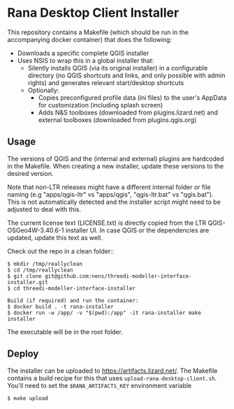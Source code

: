 # Rana Desktop Client Installer

This repository contains a Makefile (which should be run in the accompanying docker container) that does the following:

- Downloads a specific complete QGIS installer 
- Uses NSIS to wrap this in a global installer that:
    - Silently installs QGIS (via its original installer) in a configurable directory (no QGIS shortcuts and links, and only possible with admin rights) and generates relevant start/desktop shortcuts
    - Optionally:
        - Copies preconfigured profile data (ini files) to the user's AppData for customization (including splash screen)
        - Adds N&S toolboxes (downloaded from plugins.lizard.net) and external toolboxes (downloaded from plugins.qgis.org)

Usage
------

The versions of QGIS and the (internal and external) plugins are hardcoded in the Makefile. When creating a new installer, update 
these versions to the desired version.

Note that non-LTR releases might have a different internal folder or file naming (e.g "apps/qgis-ltr" vs "apps/qgis", "qgis-ltr.bat" vs "qgis.bat"). This is not automatically detected and the installer script might need to be adjusted to deal with this.

The current license text (LICENSE.txt) is directly copied from the LTR QGIS-OSGeo4W-3.40.6-1 installer UI. In case QGIS or the dependencies are updated, update this text as well.

Check out the repo in a clean folder::

    $ mkdir /tmp/reallyclean
    $ cd /tmp/reallyclean
    $ git clone git@github.com:nens/threedi-modeller-interface-installer.git
    $ cd threedi-modeller-interface-installer

    Build (if required) and run the container:  
    $ docker build . -t rana-installer
    $ docker run -w /app/ -v "$(pwd):/app" -it rana-installer make installer

The executable will be in the root folder.

Deploy
------

The installer can be uploaded to https://artifacts.lizard.net/. The Makefile contains a build recipe for this that
uses ``upload-rana-desktop-client.sh``. You'll need to set the ``$RANA_ARTIFACTS_KEY`` environment variable

    $ make upload